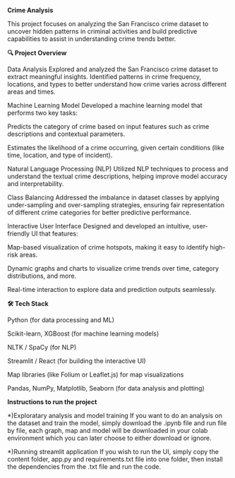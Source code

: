 **Crime Analysis**

This project focuses on analyzing the San Francisco crime dataset to uncover hidden patterns in criminal activities and build predictive capabilities to assist in understanding crime trends better.

**🔍 Project Overview**

Data Analysis
Explored and analyzed the San Francisco crime dataset to extract meaningful insights. Identified patterns in crime frequency, locations, and types to better understand how crime varies across different areas and times.

Machine Learning Model
Developed a machine learning model that performs two key tasks:

Predicts the category of crime based on input features such as crime descriptions and contextual parameters.

Estimates the likelihood of a crime occurring, given certain conditions (like time, location, and type of incident).

Natural Language Processing (NLP)
Utilized NLP techniques to process and understand the textual crime descriptions, helping improve model accuracy and interpretability.

Class Balancing
Addressed the imbalance in dataset classes by applying under-sampling and over-sampling strategies, ensuring fair representation of different crime categories for better predictive performance.

Interactive User Interface
Designed and developed an intuitive, user-friendly UI that features:

Map-based visualization of crime hotspots, making it easy to identify high-risk areas.

Dynamic graphs and charts to visualize crime trends over time, category distributions, and more.

Real-time interaction to explore data and prediction outputs seamlessly.

**🛠️ Tech Stack**

Python (for data processing and ML)

Scikit-learn, XGBoost (for machine learning models)

NLTK / SpaCy (for NLP)

Streamlit / React (for building the interactive UI)

Map libraries (like Folium or Leaflet.js) for map visualizations

Pandas, NumPy, Matplotlib, Seaborn (for data analysis and plotting)


**Instructions to run the project**

*)Exploratary analysis and model training
    If you want to do an analysis on the dataset and train the model, simply download the .ipynb file and run file by file, each graph, map and model will be downloaded in your colab environment which you can later     choose to either download or ignore.

*)Running streamlit application
    If you wish to run the UI, simply copy the content folder, app.py and requirements.txt file into one folder, then install the dependencies from the .txt file and run the code.
